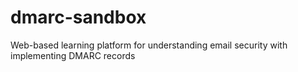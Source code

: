 # dmarc-sandbox
Web-based learning platform for understanding email security with implementing DMARC records

